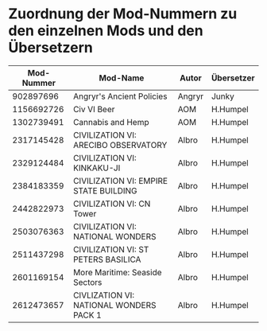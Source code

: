# Zuordnung der Mod-Nummern zu den einzelnen Mods und den Übersetzern

Mod-Nummer | Mod-Name | Autor | Übersetzer
---------- | -------- | ----- | ----------
902897696  | Angryr's Ancient Policies | Angryr | Junky
1156692726 | Civ VI Beer | AOM | H.Humpel
1302739491 | Cannabis and Hemp | AOM | H.Humpel
2317145428 | CIVILIZATION VI: ARECIBO OBSERVATORY | Albro | H.Humpel
2329124484 | CIVILIZATION VI: KINKAKU-JI | Albro | H.Humpel
2384183359 | CIVILIZATION VI: EMPIRE STATE BUILDING | Albro | H.Humpel
2442822973 | CIVILIZATION VI: CN Tower | Albro | H.Humpel
2503076363 | CIVILIZATION VI: NATIONAL WONDERS | Albro | H.Humpel
2511437298 | CIVILIZATION VI: ST PETERS BASILICA | Albro | H.Humpel
2601169154 | More Maritime: Seaside Sectors | Albro | H.Humpel
2612473657 | CIVLIZATION VI: NATIONAL WONDERS PACK 1 | Albro | H.Humpel

